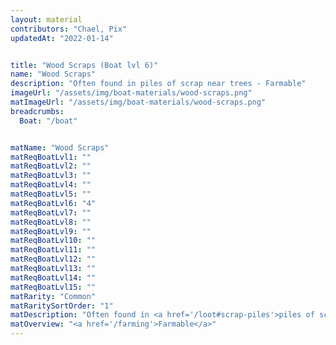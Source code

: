 ```yaml
---
layout: material
contributors: "Chael, Pix"
updatedAt: "2022-01-14"


title: "Wood Scraps (Boat lvl 6)"
name: "Wood Scraps"
description: "Often found in piles of scrap near trees - Farmable"
imageUrl: "/assets/img/boat-materials/wood-scraps.png"
matImageUrl: "/assets/img/boat-materials/wood-scraps.png"
breadcrumbs:
  Boat: "/boat"


matName: "Wood Scraps"
matReqBoatLvl1: ""
matReqBoatLvl2: ""
matReqBoatLvl3: ""
matReqBoatLvl4: ""
matReqBoatLvl5: ""
matReqBoatLvl6: "4"
matReqBoatLvl7: ""
matReqBoatLvl8: ""
matReqBoatLvl9: ""
matReqBoatLvl10: ""
matReqBoatLvl11: ""
matReqBoatLvl12: ""
matReqBoatLvl13: ""
matReqBoatLvl14: ""
matReqBoatLvl15: ""
matRarity: "Common"
matRaritySortOrder: "1"
matDescription: "Often found in <a href='/loot#scrap-piles'>piles of scrap</a> <a href='/loot#near-trees'>near trees</a>"
matOverview: "<a href='/farming'>Farmable</a>"
---
```



